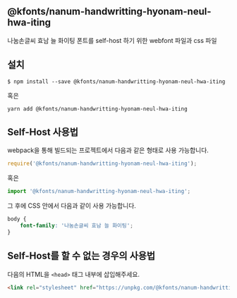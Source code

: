 
@kfonts/nanum-handwritting-hyonam-neul-hwa-iting
---------------------

나눔손글씨 효남 늘 화이팅 폰트를 self-host 하기 위한 webfont 파일과 css 파일

설치
----

```
$ npm install --save @kfonts/nanum-handwritting-hyonam-neul-hwa-iting
```

혹은

```
yarn add @kfonts/nanum-handwritting-hyonam-neul-hwa-iting
```

Self-Host 사용법
---------------

webpack을 통해 빌드되는 프로젝트에서 다음과 같은 형태로 사용 가능합니다.

```js
require('@kfonts/nanum-handwritting-hyonam-neul-hwa-iting');
```

혹은

```js
import '@kfonts/nanum-handwritting-hyonam-neul-hwa-iting';
```

그 후에 CSS 안에서 다음과 같이 사용 가능합니다.

```css
body {
    font-family: '나눔손글씨 효남 늘 화이팅';
}
```

Self-Host를 할 수 없는 경우의 사용법
--------------------------------

다음의 HTML을 `<head>` 태그 내부에 삽입해주세요.

```html
<link rel="stylesheet" href="https://unpkg.com/@kfonts/nanum-handwritting-hyonam-neul-hwa-iting/index.css" />
```

